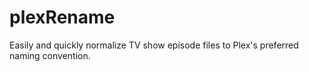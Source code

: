 # plexRename
Easily and quickly normalize TV show episode files to Plex's preferred naming convention.
